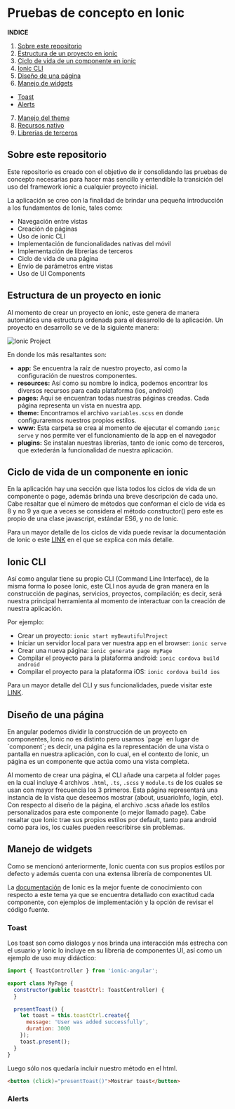 # Pruebas de concepto en Ionic

**INDICE**
1. [Sobre este repositorio](#id1)
2. [Estructura de un proyecto en ionic](#id2)
3. [Ciclo de vida de un componente en ionic](#id3)
4. [Ionic CLI](#id4)
5. [Diseño de una página](#id5)
6. [Manejo de widgets](#id6)
  * [Toast](#toast)
  * [Alerts](#alerts)
7. [Manejo del theme](#id7)
8. [Recursos nativo](#id8)
9. [Librerías de terceros](#id9)


<h2 id="id1">Sobre este repositorio</h2>
Este repositorio es creado con el objetivo de ir consolidando las pruebas de concepto necesarias para hacer más sencillo y
entendible la transición del uso del framework ionic a cualquier proyecto inicial.

La aplicación se creo con la finalidad de brindar una pequeña introducción a los fundamentos de Ionic, tales como:
* Navegación entre vistas
* Creación de páginas
* Uso de ionic CLI
* Implementación de funcionalidades nativas del móvil
* Implementación de librerías de terceros
* Ciclo de vida de una página
* Envío de parámetros entre vistas
* Uso de UI Components


<h2 id="id2">Estructura de un proyecto en ionic</h2>
Al momento de crear un proyecto en ionic, este genera de manera automática una estructura ordenada para el desarrollo de la aplicación.
Un proyecto en desarrollo se ve de la siguiente manera:

![Ionic Project](http://ionictuts.com/wp-content/uploads/2016/12/ionic-project-structure.jpg)

En donde los más resaltantes son:
* **app:** Se encuentra la raíz de nuestro proyecto, así como la configuración de nuestros componentes.
* **resources:** Así como su nombre lo indica, podemos encontrar los diversos recursos para cada plataforma (ios, android)
* **pages:** Aquí se encuentran todas nuestras páginas creadas. Cada página representa un vista en nuestra app.
* **theme:** Encontramos el archivo `variables.scss` en donde configuraremos nuestros propios estilos.
* **www:** Esta carpeta se crea al momento de ejecutar el comando `ionic serve` y nos permite ver el funcionamiento de la app en el navegador
* **plugins:** Se instalan nuestras librerías, tanto de ionic como de terceros, que extederán la funcionalidad de nuestra aplicación.


<h2 id="id3">Ciclo de vida de un componente en ionic</h2>
En la aplicación hay una sección que lista todos los ciclos de vida de un componente o page, además brinda una breve descripción de cada uno.
Cabe resaltar que el número de métodos que conforman el ciclo de vida es 8 y no 9 ya que a veces se considera el método constructor() pero este
es propio de una clase javascript, estándar ES6, y no de Ionic.

Para un mayor detalle de los ciclos de vida puede revisar la documentación de Ionic o este [LINK](https://www.ion-book.com/blog/tips/lifecycle-ionic/) en el que se explica con más detalle.


<h2 id="id4">Ionic CLI</h2>
Así como angular tiene su propio CLI (Command Line Interface), de la misma forma lo posee Ionic, este CLI nos ayuda de gran manera en la construcción
de paginas, servicios, proyectos, compilación; es decir, será nuestra principal herramienta al momento de interactuar con la creación de nuestra aplicación.

Por ejemplo:
- Crear un proyecto: `ionic start myBeautifulProject`
- Iniciar un servidor local para ver nuestra app en el browser: `ionic serve`
- Crear una nueva página: `ionic generate page myPage`
- Compilar el proyecto para la plataforma android: `ionic cordova build android`
- Compilar el proyecto para la plataforma iOS: `ionic cordova build ios`

Para un mayor detalle del CLI y sus funcionalidades, puede visitar este [LINK](https://ionicframework.com/docs/cli/).


<h2 id="id5">Diseño de una página</h2>
En angular podemos dividir la construcción de un proyecto en componentes, Ionic no es distinto pero usamos `page` en lugar de `component`; es decir,
una página es la representación de una vista o pantalla en nuestra aplicación, con lo cual, en el contexto de Ionic, un página es un componente
que actúa como una vista completa.

Al momento de crear una página, el CLI añade una carpeta al folder `pages` en la cual incluye 4 archivos `.html`, `.ts`, `.scss` y `module.ts` de los cuales
se usan con mayor frecuencia los 3 primeros. Esta página representará una instancia de la vista que deseemos mostrar (about, usuarioInfo, login, etc).
Con respecto al diseño de la página, el archivo .scss añade los estilos personalizados para este componente (o mejor llamado page). Cabe resaltar que
Ionic trae sus propios estilos por default, tanto para android como para ios, los cuales pueden reescribirse sin problemas.


<h2 id="id6">Manejo de widgets</h2>
Como se mencionó anteriormente, Ionic cuenta con sus propios estilos por defecto y además cuenta con una extensa librería de componentes UI.

La [documentación](https://ionicframework.com/docs/components/) de Ionic es la mejor fuente de conocimiento con respecto a este tema ya que se encuentra
detallado con exactitud cada componente, con ejemplos de implementación y la opción de revisar el código fuente.

<h3 id="toast">Toast</h3>
Los toast son como dialogos y nos brinda una interacción más estrecha con el usuario y Ionic lo incluye en su librería de componentes UI, así como
un ejemplo de uso muy didáctico:

```javascript
import { ToastController } from 'ionic-angular';

export class MyPage {
  constructor(public toastCtrl: ToastController) {
  }

  presentToast() {
    let toast = this.toastCtrl.create({
      message: 'User was added successfully',
      duration: 3000
    });
    toast.present();
  }
}
```
Luego sólo nos quedaría incluir nuestro método en el html.

```html
<button (click)="presentToast()">Mostrar toast</button>
```


<h3 id="alerts">Alerts</h3>




